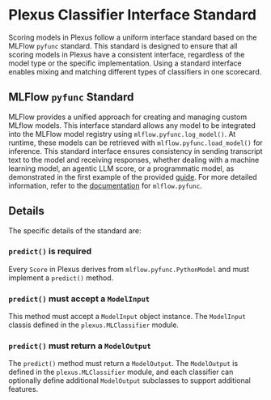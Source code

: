 # Plexus Classifier Interface Standard

Scoring models in Plexus follow a uniform interface standard based on the MLFlow `pyfunc` standard.  This standard is designed to ensure that all scoring models in Plexus have a consistent interface, regardless of the model type or the specific implementation.  Using a standard interface enables mixing and matching different types of classifiers in one scorecard.

## MLFlow `pyfunc` Standard

MLFlow provides a unified approach for creating and managing custom MLflow models. This interface standard allows any model to be integrated into the MLFlow model registry using `mlflow.pyfunc.log_model()`. At runtime, these models can be retrieved with `mlflow.pyfunc.load_model()` for inference. This standard interface ensures consistency in sending transcript text to the model and receiving responses, whether dealing with a machine learning model, an agentic LLM score, or a programmatic model, as demonstrated in the first example of the provided [guide](https://mlflow.org/blog/custom-pyfunc). For more detailed information, refer to the [documentation](https://mlflow.org/docs/latest/python_api/mlflow.pyfunc.html) for `mlflow.pyfunc`.

## Details

The specific details of the standard are:

### `predict()` is required

Every `Score` in Plexus derives from `mlflow.pyfunc.PythonModel` and must implement a `predict()` method.

### `predict()` must accept a `ModelInput`

This method must accept a `ModelInput` object instance.  The `ModelInput` classis defined in the `plexus.MLClassifier` module.

### `predict()` must return a `ModelOutput`

The `predict()` method must return a `ModelOutput`.  The `ModelOutput` is defined in the `plexus.MLClassifier` module, and each classifier can optionally define additional `ModelOutput` subclasses to support additional features.